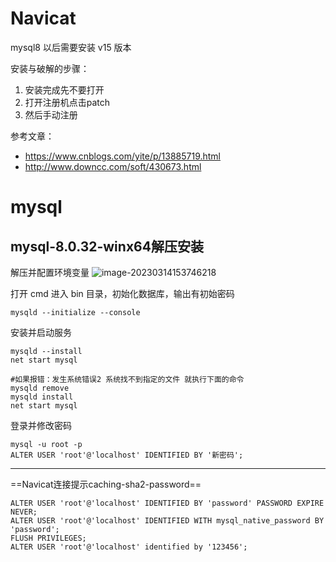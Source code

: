

# Navicat

mysql8 以后需要安装 v15 版本

安装与破解的步骤：
1. 安装完成先不要打开
2. 打开注册机点击patch
3. 然后手动注册

参考文章：
- https://www.cnblogs.com/yite/p/13885719.html
- http://www.downcc.com/soft/430673.html



# mysql

## mysql-8.0.32-winx64解压安装

解压并配置环境变量
![image-20230314153746218](D:\markdown-image\image-20230314153746218.png)

打开 cmd 进入 bin 目录，初始化数据库，输出有初始密码
```shell
mysqld --initialize --console
```

安装并启动服务
```shell
mysqld --install
net start mysql

#如果报错：发生系统错误2 系统找不到指定的文件 就执行下面的命令
mysqld remove
mysqld install
net start mysql
```

登录并修改密码
```shell
mysql -u root -p
ALTER USER 'root'@'localhost' IDENTIFIED BY '新密码';
```

-----

==Navicat连接提示caching-sha2-password==

```shell
ALTER USER 'root'@'localhost' IDENTIFIED BY 'password' PASSWORD EXPIRE NEVER;
ALTER USER 'root'@'localhost' IDENTIFIED WITH mysql_native_password BY 'password';
FLUSH PRIVILEGES;
ALTER USER 'root'@'localhost' identified by '123456';
```

